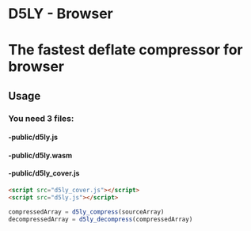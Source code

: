 # D5LY - Browser
# The fastest deflate compressor for browser

## Usage 
### You need 3 files:
####	-public/d5ly.js
####	-public/d5ly.wasm
####	-public/d5ly_cover.js

```html
<script src="d5ly_cover.js"></script>
<script src="d5ly.js"></script>
```

```javascript
compressedArray = d5ly_compress(sourceArray)
decompressedArray = d5ly_decompress(compressedArray)
```
